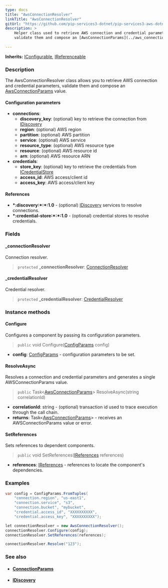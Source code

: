 ```yaml
---
type: docs
title: "AwsConnectionResolver"
linkTitle: "AwsConnectionResolver"
gitUrl: "https://github.com/pip-services3-dotnet/pip-services3-aws-dotnet"
description: >
    Helper class used to retrieve AWS connection and credential parameters,
    validate them and compose an [AwsConnectionParams](../aws_connection_params) value.
 
---
```


**Inherits:** [IConfigurable](../../../commons/config/iconfigurable), [IReferenceable](../../../commons/refer/ireferenceable)

### Description

The AwsConnectionResolver class allows you to retrieve AWS connection and credential parameters, validate them and compose an [AwsConnectionParams](../aws_connection_params) value.


#### Configuration parameters

- **connections**:                   
    - **discovery_key**: (optional) key to retrieve the connection from [IDiscovery](../../../components/connect/idiscovery)
    - **region**: (optional) AWS region
    - **partition**: (optional) AWS partition
    - **service**: (optional) AWS service
    - **resource_type**: (optional) AWS resource type
    - **resource**: (optional) AWS resource id
    - **arn**: (optional) AWS resource ARN
- **credentials**:    
    - **store_key**: (optional) key to retrieve the credentials from [ICredentialStore](../../../components/auth/icredential_store)
    - **access_id**: AWS access/client id
    - **access_key**: AWS access/client key

#### References
- **\*:discovery:\*:\*:1.0** - (optional) [IDiscovery](../../../components/connect/idiscovery) services to resolve connections.
- **\*:credential-store:\*:\*:1.0** - (optional) credential stores to resolve credentials.

### Fields

<span class="hide-title-link">

#### _connectionResolver
Connection resolver.
> `protected` **_connectionResolver**: [ConnectionResolver](../../../components/connect/connection_resolver)

#### _credentialResolver
Credential resolver.
> `protected` **_credentialResolver**: [CredentialResolver](../../../components/auth/credential_resolver)

</span>

### Instance methods

#### Configure
Configures a component by passing its configuration parameters.

> `public` void Configure([ConfigParams](../../../commons/config/config_params) config)

- **config**: [ConfigParams](../../../commons/config/config_params) - configuration parameters to be set.

#### ResolveAsync
Resolves a connection and credential parameters and generates a single
AWSConnectionParams value.

> `public` Task<[AwsConnectionParams](../aws_connection_params)> ResolveAsync(string correlationId)

- **correlationId**: string - (optional) transaction id used to trace execution through the call chain. 
- **returns**: Task<[AwsConnectionParams](../aws_connection_params)> - receives an AWSConnectionParams value or error.

#### SetReferences
Sets references to dependent components.

> `public` void SetReferences([IReferences](../../../commons/refer/ireferences) references)

- **references**: [IReferences](../../../commons/refer/ireferences) - references to locate the component's dependencies.



### Examples

```cs
var config = ConfigParams.FromTuples(
    "connection.region", "us-east1",
    "connection.service", "s3",
    "connection.bucket", "mybucket",
    "credential.access_id", "XXXXXXXXXX",
    "credential.access_key", "XXXXXXXXXX");

let connectionResolver = new AwsConnectionResolver();
connectionResolver.Configure(config);
connectionResolver.SetReferences(references);

connectionResolver.Resolve("123");
```

### See also
- #### [ConnectionParams](../../../components/connect/connection_params)
- #### [IDiscovery](../../../components/connect/idiscovery)

